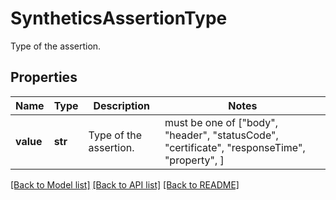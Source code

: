 # SyntheticsAssertionType

Type of the assertion.
## Properties
Name | Type | Description | Notes
------------ | ------------- | ------------- | -------------
**value** | **str** | Type of the assertion. |  must be one of ["body", "header", "statusCode", "certificate", "responseTime", "property", ]

[[Back to Model list]](README.md#documentation-for-models) [[Back to API list]](README.md#documentation-for-api-endpoints) [[Back to README]](README.md)


